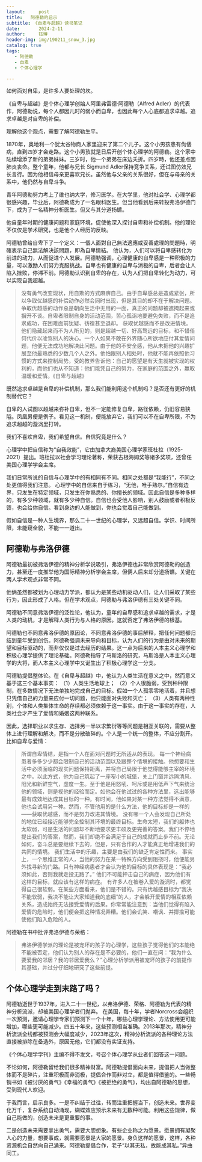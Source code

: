 ```yaml
---
layout:     post
title:   阿德勒的启示
subtitle: 《自卑与超越》读书笔记
date:       2024-2-11
author:     钰博
header-img: img/190211_snow_3.jpg
catalog: true
tags:
   - 阿德勒
   - 自卑
   - 个体心理学 

---
```




如何面对自卑，是许多人要处理的坎。

《自卑与超越》是个体心理学创始人阿里弗雷德·阿德勒（Alfred Adler）的代表作，阿德勒说，每个人都因儿时的弱小而自卑，也因此每个人心底都追求卓越。追求卓越是对自卑的补偿。

理解他这个观点，需要了解阿德勒生平。

1870年，奥地利一个犹太谷物商人家里迎来了第二个儿子。这个小男孩患有佝偻病，直到四岁才会走路。这个小男孩就是日后开创个体心理学的阿德勒。这个家中陆续增添了新的弟弟妹妹。三岁时，他一个弟弟在床边夭折。四岁時，他还差点因肺炎丧命。整个童年，他都与兄长 Sigmund Adler保持竞争关系，还试图仿效兄长言行。因为他相信母亲更喜欢兄长。虽然他与父亲的关系很好，但在与母亲的关系中，他仍然与自卑斗争。

青年阿德勒努力考上了维也纳大学，修习医学。在大学里，他对社会学、心理学都很感兴趣，毕业后，阿德勒成为了一名眼科医生。但当他看到后来转投弗洛伊德门下，成为了一名精神分析医生。但又与其分道扬镳。

他自童年时期的健康问题和家庭环境，促使他深入探讨自卑和补偿机制。他的理论不仅仅是学术研究，也是他个人经历的反映。


阿德勒曾给自卑下了一个定义：一個人面對自己無法適應或妥善處理的問題時，明確表示自己無法解決該問題，即為自卑情結。
他认为，人们可以将自卑感转化为前进的动力，从而促进个人发展。阿德勒强调，心理健康的自卑感是一种积极的力量，可以激励人们努力克服挑战。自卑也有健康的自卑与消极的自卑，后者会让人陷入挫败，停滞不前。阿德勒认识到自卑的存在，认为人们把自卑转化为动力，可以实现自我超越。

>  没有勇气改变现状，用自欺的方式麻痹自己。由于自卑感总是造成紧张，所以争取优越感的补偿动作必然会同时出现，但是其目的却不在于解决问题。争取优越感的动作总是朝向生活中无用的一面，真正的问题却被遮掩起来或摒开不谈。自卑者限制自身的活动范围，苦心孤诣地要避免失败，而不是追求成功，在困难面前犹疑、彷徨甚至退却。 获取优越感而不是改进情境。 他们隐藏起来而不为人所见的，则是超越一切、好高骛远的目标，和不惜任何代价以凌驾别人的决心。一个人如果不敢在外界随心所欲地应付其爱情问题，他便无法成功地解决此问题。由于他的不安全感，他从未把他的兴趣扩展至他最熟悉的少数几个人之外。他怕跟别人相处时，他就不能再依照他习惯的方式来控制局势。受的教养告诉他：自己的愿望是有天生就被实现的权利的，而他们也从不知道：他们能凭自己的努力，在家庭的范围之外，赢取温暖和爱情。《自卑与超越》

既然追求卓越是自卑的补偿机制，那么我们能利用这个机制吗？是否还有更好的机制替代它？

自卑的人试图以超越来弥补自卑，但不一定能修复自卑，路径依赖，仍旧容易狭隘。凤凰男便是例子。看见这一机制，便能放弃它，我们可以不在自卑所限，不为追求超越的漩涡里打转。

我们不喜欢自卑，我们希望自信。自信究竟是什么？

心理学中把自信称为“自我效能”，它由加拿大裔美国心理学家班杜拉（1925-2021）提出。班杜拉以社会学习理论著称，荣获古根海姆奖等诸多奖项，还曾任美国心理学学会主席。

我们日常所说的自信与心理学中的有相同有不同。相同之处都是“我能行”，不同之处更值得我们注意。
心理学中的自信来自于练习，“无他，唯手熟尔。”自信有边界，只发生在特定领域，只发生在你熟悉的、你擅长的领域。因此自信是多种多样的，有多少种领域，就有多少种自信。自信也会受他人影响，别人鼓励或者积极反馈，也会给你自信。看到身边的人能做到，你也会觉着自己能做到。

假如自信是一种人生境界，那么二十一世纪的心理学，又远超自信。学识、时间所限，未能窥全貌，不能一一道出。



## 阿德勒与弗洛伊德

阿德勒最初被弗洛伊德的精神分析学说吸引，弗洛伊德也非常欣赏阿德勒的创造力，甚至还一度推举他为国际精神分析学会主席，但俩人后来却分道扬镳。关键在两人学术观点非常不同。

他俩虽然都被划为心理动力学派，都认为是某些动机驱动人们，让人们采取了某些行为，因此形成了人格。但在学术观点，阿德勒与弗洛伊德有三处关键不同。

阿德勒不同意弗洛伊德的泛性论，他认为，童年的自卑感和追求卓越的需求，才是人类的动机，才是解释人类行为与人格的原因。这就否定了弗洛伊德的根基。

阿德勒也不同意弗洛伊德的原因论，不同意弗洛伊德的事后解释，把任何问题都归结到童年受到创伤。阿德勒强调未来导向和目标，认为人们的行为是由对未来的期望和目标驱动的，而非仅仅是过去经历的结果。这一点为后来的人本主义心理学和积极心理学提供了理论基础。阿德勒指导了马斯洛的研究，马斯洛是人本主义心理学的大将，而人本主义心理学中又诞生出了积极心理学这一分支。

阿德勒提倡整体论。在《自卑与超越》中，他认为人类生活在意义之中，然而意义基于这三个基本事实：
（1）人类生活地球上；
（2）个人很脆弱，受到种种限制，在多数情况下无法单独地完成自己的目标。假如一个人孤零零地活着，并且想只凭借自己的力量来应付一切问题，他只能面对失败和灭亡；
（3）人类有两种性别，个体和人类集体生命的存续都必须依赖于这一事实。由于这一事实的存在，人类社会才产生了爱情和婚姻这两种联系。

因此，选择职业以求生存、选择另一半以求繁衍等等问题是相互关联的，需要从整体上进行理解和解决，而不是分散破碎的。个人是一个统一的整体，不应分割开。比如自卑与爱情：
> 所谓自卑情结，是指一个人在面对问题时无所适从的表现。 每一个神经病患者多多少少都会限制自己的活动范围以及跟整个情境的接触。他想要和生活中必须面临的现实问题保持距离，并将自己局限于他觉得能够主宰的环境之中。以此方式，他为自己筑起了一座窄小的城堡，关上门窗并远隔清风、阳光和新鲜空气，虚度一生。至于他是用怒吼、呵斥或是用低声下气来统治他的领域，则是视他的经验而定。如他会在他试过的各种方法里，选出能够最有成效地达成其目标的一种。有时间，他如果对某一种方法觉得不满意，他也会试用另一种。然而，不管他用的是什么方法，他的目标却是一样的——获取优越感，而不是努力改进其情境。 没有哪一个人会发现自己所处的地位已经接近能够完全控制其环境的最终目标。生命太短，我们的躯体也太软弱，可是生活的问题却不断地要求更丰硕及更完善的答案。我们不停地提出我们的答案，然而，我们却绝不会满足于自己的成就而止步不前。无论如何，奋斗总是要继续下去的，但是，只有合作的人才能真正地增进我们的共同的情境。 我们生活中的乐趣，主要是由我们的缺乏肯定性而来。 事实上，一个思维正常的人，当他的努力在某一特殊方向受到阻挠时，他便能另外找寻新的门路。只有神经病患者才会认为他的目标的具体表现是：“我必须如此，否则我就走投无路了。” 他们不可能抨击自己的病症，因为他们有这样的目标，就应该有这样的病症。 有许多人在被卷入爱的漩涡时，都觉得自己很软弱。在某些方面看来，他们是不错的。只有优越感目标为“我决不能软弱，我决不能让大家知道我的底细”的人，才会躲开爱情的相互依赖关系，造成始终无法接受爱情的后果。你常常能注意到：当他们觉得有陷入爱情的危险时，他们便会把这种情况弄糟。他们会讥笑、嘲讽、并揶揄可能使他们陷入危险的人。 



阿德勒在书中批评弗洛伊德与荣格：
> 弗洛伊德学派的理论是被宠坏的孩子的心理学，这些孩子觉得他们的本能绝不能被否定，他们认为别人的存在是不必要的，他们一直在问：“我为什么要爱我的邻居？我的邻居爱我么？”心理分析学派用被宠坏的孩子的前提作其基础，并过分仔细地研究了这些前提。



## 个体心理学走到末路了吗？

阿德勒逝世于1937年，进入二十一世纪，以弗洛伊德、荣格、阿德勒为代表的精神分析流派，却被美国心理学者们抛弃。
在美国，每十年，学者Norcross会组织一次预测，邀请心理学专家们预测下一个十年，哪些心理学理论、方法使用更可能增加，哪些更可能减少。四五十年来，这些预测相当准确。2013年那次，精神分析流派全线都被预测会大幅度减少，2023年这次，精神分析流派的各种理论方法直接被排除在备选外，原因无他，它们都没有实证支持。

《个体心理学学刊》主编不得不发文，号召个体心理学从业者们回答这一问题。

不论如何，阿德勒留给我们很多精神财富。阿德勒提倡面向未来，提倡把人当做整体而不是碎片，注重积极而非消极，提倡合作而非对立，都是值得借鉴的。一些畅销书如《被讨厌的勇气》《幸福的勇气》《被拒绝的勇气》，均出自阿德勒的思想，受到现代人欢迎。

于我而言，启示良多。一是不纠结于过往，转而注重把握当下，创造未来。世界变化万千，复杂系统自动涌现，蝴蝶效应预示未来有无数种可能。利用这些规律，做自己能做的，创造未来是更重要的事。

二是创造未来需要拿出勇气，需要大胆想象。有些企业称之为愿景。愿景拥有凝聚人心的力量，想要事成，就需要愿景是大家的愿景。身负这样的愿景，这样，各种资源机会自然向自己涌来。阿德勒提倡合作，老子“以其无私，故能成其私。”异曲同工。
